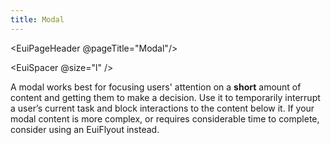 ```yaml
---
title: Modal
---
```


<EuiPageHeader @pageTitle="Modal"/>

<EuiSpacer @size="l" />

<EuiText>
  A modal works best for focusing users' attention on a <strong>short</strong> amount of content and getting them to make a decision. Use it to temporarily interrupt a user’s current task and block interactions to the content below it. If your modal content is more complex, or requires considerable time to complete, consider using an EuiFlyout instead.
</EuiText>

<EuiHorizontalRule/>